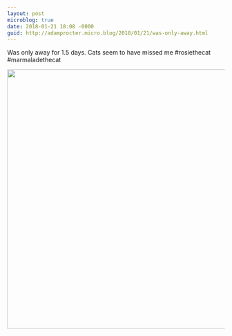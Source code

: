 ```yaml
---
layout: post
microblog: true
date: 2018-01-21 18:08 -0000
guid: http://adamprocter.micro.blog/2018/01/21/was-only-away.html
---
```

Was only away for 1.5 days. Cats seem to have missed me #rosiethecat #marmaladethecat

<img src="http://discursive.adamprocter.co.uk/uploads/2018/91240b4dcc.jpg" width="600" height="600" />
